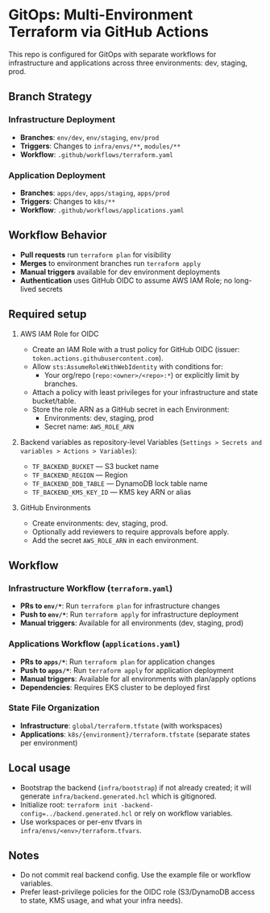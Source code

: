 # GitOps: Multi-Environment Terraform via GitHub Actions

This repo is configured for GitOps with separate workflows for infrastructure and applications across three environments: dev, staging, prod.

## Branch Strategy

### Infrastructure Deployment
- **Branches**: `env/dev`, `env/staging`, `env/prod`
- **Triggers**: Changes to `infra/envs/**`, `modules/**`
- **Workflow**: `.github/workflows/terraform.yaml`

### Application Deployment  
- **Branches**: `apps/dev`, `apps/staging`, `apps/prod`
- **Triggers**: Changes to `k8s/**`
- **Workflow**: `.github/workflows/applications.yaml`

## Workflow Behavior
- **Pull requests** run `terraform plan` for visibility
- **Merges** to environment branches run `terraform apply`
- **Manual triggers** available for dev environment deployments
- **Authentication** uses GitHub OIDC to assume AWS IAM Role; no long-lived secrets

## Required setup

1. AWS IAM Role for OIDC
   - Create an IAM Role with a trust policy for GitHub OIDC (issuer: `token.actions.githubusercontent.com`).
   - Allow `sts:AssumeRoleWithWebIdentity` with conditions for:
     - Your org/repo (`repo:<owner>/<repo>:*`) or explicitly limit by branches.
   - Attach a policy with least privileges for your infrastructure and state bucket/table.
   - Store the role ARN as a GitHub secret in each Environment:
     - Environments: dev, staging, prod
     - Secret name: `AWS_ROLE_ARN`

2. Backend variables as repository-level Variables (`Settings > Secrets and variables > Actions > Variables`):
   - `TF_BACKEND_BUCKET` — S3 bucket name
   - `TF_BACKEND_REGION` — Region
   - `TF_BACKEND_DDB_TABLE` — DynamoDB lock table name
   - `TF_BACKEND_KMS_KEY_ID` — KMS key ARN or alias

3. GitHub Environments
   - Create environments: dev, staging, prod.
   - Optionally add reviewers to require approvals before apply.
   - Add the secret `AWS_ROLE_ARN` in each environment.

## Workflow

### Infrastructure Workflow (`terraform.yaml`)
- **PRs to `env/*`**: Run `terraform plan` for infrastructure changes
- **Push to `env/*`**: Run `terraform apply` for infrastructure deployment
- **Manual triggers**: Available for all environments (dev, staging, prod)

### Applications Workflow (`applications.yaml`)  
- **PRs to `apps/*`**: Run `terraform plan` for application changes
- **Push to `apps/*`**: Run `terraform apply` for application deployment
- **Manual triggers**: Available for all environments with plan/apply options
- **Dependencies**: Requires EKS cluster to be deployed first

### State File Organization
- **Infrastructure**: `global/terraform.tfstate` (with workspaces)
- **Applications**: `k8s/{environment}/terraform.tfstate` (separate states per environment)

## Local usage

- Bootstrap the backend (`infra/bootstrap`) if not already created; it will generate `infra/backend.generated.hcl` which is gitignored.
- Initialize root: `terraform init -backend-config=../backend.generated.hcl` or rely on workflow variables.
- Use workspaces or per-env tfvars in `infra/envs/<env>/terraform.tfvars`.

## Notes

- Do not commit real backend config. Use the example file or workflow variables.
- Prefer least-privilege policies for the OIDC role (S3/DynamoDB access to state, KMS usage, and what your infra needs).
